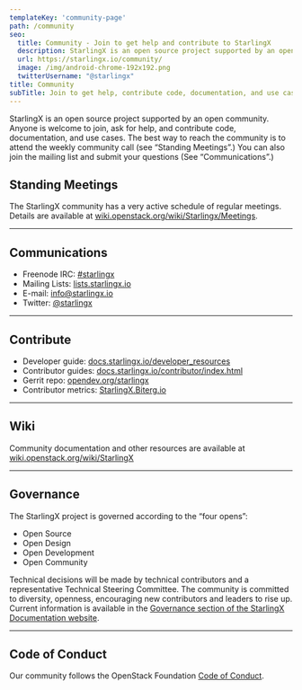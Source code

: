 ```yaml
---
templateKey: 'community-page'
path: /community
seo:
  title: Community - Join to get help and contribute to StarlingX
  description: StarlingX is an open source project supported by an open community. Join to get help, contribute code, documentation, and use cases
  url: https://starlingx.io/community/
  image: /img/android-chrome-192x192.png
  twitterUsername: "@starlingx"
title: Community
subTitle: Join to get help, contribute code, documentation, and use cases
---
```



StarlingX is an open source project supported by an open community. Anyone is welcome to join, ask for help, and contribute code, documentation, and use cases. The best way to reach the community is to attend the weekly community call (see “Standing Meetings”.) You can also join the mailing list and submit your questions (See “Communications”.)

## Standing Meetings

The StarlingX community has a very active schedule of regular meetings. Details are available at [wiki.openstack.org/wiki/Starlingx/Meetings](https://wiki.openstack.org/wiki/Starlingx/Meetings).

---

## Communications

- Freenode IRC: [#starlingx](https://webchat.freenode.net/?channels=starlingx)
- Mailing Lists: [lists.starlingx.io](http://lists.starlingx.io)
- E-mail: [info@starlingx.io](mailto:info@starlingx.io)
- Twitter: [@starlingx](https://twitter.com/starlingx)

---

## Contribute

- Developer guide: [docs.starlingx.io/developer_resources](https://docs.starlingx.io/developer_resources/index.html)
- Contributor guides: [docs.starlingx.io/contributor/index.html](https://docs.starlingx.io/contributor)
- Gerrit repo: [opendev.org/starlingx](https://opendev.org/starlingx)
- Contributor metrics: [StarlingX.Biterg.io](https://starlingx.biterg.io/)

---

## Wiki

Community documentation and other resources are available at [wiki.openstack.org/wiki/StarlingX](https://wiki.openstack.org/wiki/StarlingX)

---

## Governance

The StarlingX project is governed according to the “four opens”:

- Open Source
- Open Design
- Open Development
- Open Community

Technical decisions will be made by technical contributors and a representative Technical Steering Committee. The community is committed to diversity, openness, encouraging new contributors and leaders to rise up. Current information is available in the [Governance section of the StarlingX Documentation website](https://docs.starlingx.io/governance/index.html).

---

## Code of Conduct

Our community follows the OpenStack Foundation [Code of Conduct](https://www.openstack.org/legal/community-code-of-conduct/).


